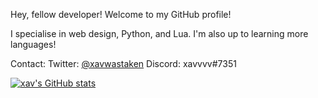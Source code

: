 Hey, fellow developer!
Welcome to my GitHub profile!

I specialise in web design, Python, and Lua. I'm also up to learning more languages!

Contact:
Twitter: [@xavwastaken](https://twitter.com/xavwastaken)
Discord: xavvvv#7351

[![xav's GitHub stats](https://github-readme-stats.vercel.app/api?username=xavwashere&show_icons=true&theme=radical)](https://github.com/anuraghazra/github-readme-stats)
